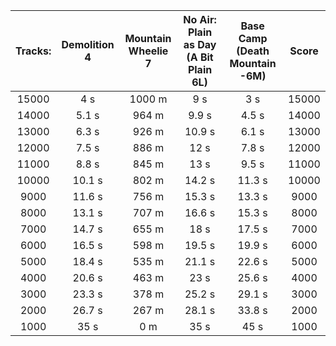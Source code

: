 Tracks: | Demolition 4 | Mountain Wheelie 7 | No Air: Plain as Day (A Bit Plain 6L) | Base Camp (Death Mountain -6M) | Score  
:--: | :--: | :--: | :--: | :--:  | :--:   
15000 | 4 s | 1000 m | 9 s | 3 s | 15000  
14000 | 5.1 s | 964 m | 9.9 s | 4.5 s | 14000  
13000 | 6.3 s | 926 m | 10.9 s | 6.1 s | 13000  
12000 | 7.5 s | 886 m | 12 s | 7.8 s | 12000  
11000 | 8.8 s | 845 m | 13 s | 9.5 s | 11000  
10000 | 10.1 s | 802 m | 14.2 s | 11.3 s | 10000  
9000 | 11.6 s | 756 m | 15.3 s | 13.3 s | 9000  
8000 | 13.1 s | 707 m | 16.6 s | 15.3 s | 8000  
7000 | 14.7 s | 655 m | 18 s | 17.5 s | 7000  
6000 | 16.5 s | 598 m | 19.5 s | 19.9 s | 6000  
5000 | 18.4 s | 535 m | 21.1 s | 22.6 s | 5000  
4000 | 20.6 s | 463 m | 23 s | 25.6 s | 4000  
3000 | 23.3 s | 378 m | 25.2 s | 29.1 s | 3000  
2000 | 26.7 s | 267 m | 28.1 s | 33.8 s | 2000  
1000 | 35 s | 0 m | 35 s | 45 s | 1000  
